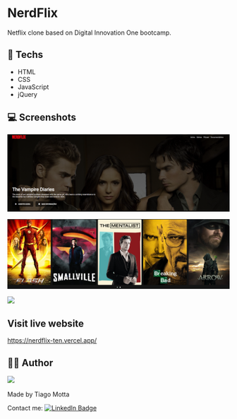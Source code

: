 # NerdFlix

Netflix clone based on Digital Innovation One bootcamp.

## 🧰 Techs
- HTML
- CSS
- JavaScript
- jQuery

## 💻 Screenshots

<p>
  <img src="./imagens/Screenshot_1.png"></img>
</p>
<p>
  <img src="./imagens/Screenshot_2.png"></img>
</p>
<p>
  <img src="./imagens/gifGit.gif"></img>
</p>

## Visit live website

https://nerdflix-ten.vercel.app/

## 👨‍💻 Author

<p >
  <img src="https://avatars.githubusercontent.com/u/10439230?s=400&u=29a5b115c8c5b049db41b71b7f6845f3c4c60651&v=4" width="150"></img>
</p>

Made by Tiago Motta

Contact me:
[![LinkedIn Badge](https://img.shields.io/badge/-Tiago_Motta-blue?style=flat-square&logo=Linkedin&logoColor=white&link=https://www.linkedin.com/in/tiagomotta7/)](https://www.linkedin.com/in/tiagomotta7/)
